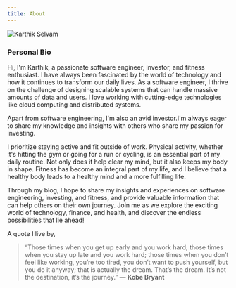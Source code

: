 ```yaml
---
title: About
---
```



![Karthik Selvam](/images/karthik1.JPG)

### Personal Bio

Hi, I'm Karthik, a passionate software engineer, investor, and fitness enthusiast. I have always been fascinated by the world of technology and how it continues to transform our daily lives. As a software engineer, I thrive on the challenge of designing scalable systems that can handle massive amounts of data and users. I love working with cutting-edge technologies like cloud computing and distributed systems.

Apart from software engineering, I'm also an avid investor.I'm always eager to share my knowledge and insights with others who share my passion for investing.

I prioritize staying active and fit outside of work. Physical activity, whether it's hitting the gym or going for a run or cycling, is an essential part of my daily routine. Not only does it help clear my mind, but it also keeps my body in shape. Fitness has become an integral part of my life, and I believe that a healthy body leads to a healthy mind and a more fulfilling life.

Through my blog, I hope to share my insights and experiences on software engineering, investing, and fitness, and provide valuable information that can help others on their own journey. Join me as we explore the exciting world of technology, finance, and health, and discover the endless possibilities that lie ahead!

A quote I live by,

>“Those times when you get up early and you work hard; those times when you stay up late and you work hard; those times when you don’t feel like working, you’re too tired, you don’t want to push yourself, but you do it anyway; that is actually the dream. That’s the dream. It’s not the destination, it’s the journey.” ― **Kobe Bryant**
